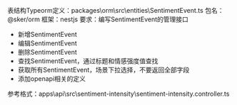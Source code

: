 表结构Typeorm定义：packages\orm\src\entities\SentimentEvent.ts
包名：@sker/orm
框架：nestjs
要求：编写SentimentEvent的管理接口

- 新增SentimentEvent
- 编辑SentimentEvent
- 删除SentimentEvent
- 查找SentimentEvent，通过标题和情感强度值查找
- 获取所有SentimentEvent，场景下拉选择，不要返回全部字段
- 添加openapi相关的定义

参考格式：apps\api\src\sentiment-intensity\sentiment-intensity.controller.ts
